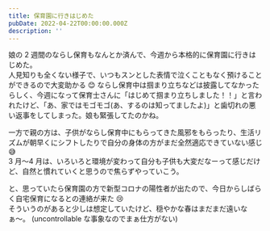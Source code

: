 ```yaml
---
title: 保育園に行きはじめた
pubDate: 2022-04-22T00:00:00.000Z
description: ''
---
```


娘の 2 週間のならし保育もなんとか済んで、今週から本格的に保育園に行きはじめた。  
人見知りも全くない様子で、いつもスンとした表情で泣くこともなく預けることができるので大変助かる 😊
ならし保育中は掴まり立ちなどは披露してなかったらしく、今週になって保育士さんに「はじめて掴まり立ちしました！！」と言われたけど、「あ、家ではモゴモゴ(あ、するのは知ってましたよ)」と歯切れの悪い返事をしてしまった。娘も緊張してたのかね。

一方で親の方は、子供がならし保育中にもらってきた風邪をもらったり、生活リズムが朝早くにシフトしたりで自分の身体の方がまだ全然適応できていない感じ 😅  
3 月〜4 月は、いろいろと環境が変わって自分も子供も大変だなーって感じだけど、自然と慣れていくと思うので焦らずやっていこう。

と、思っていたら保育園の方で新型コロナの陽性者が出たので、今日からしばらく自宅保育になるとの連絡が来た 😢  
そういうのがあると少しは想定していたけど、穏やかな春はまだまだ遠いなぁ〜。
(uncontrollable な事象なのでまぁ仕方がない)
